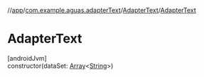 //[app](../../../index.md)/[com.example.aguas.adapterText](../index.md)/[AdapterText](index.md)/[AdapterText](-adapter-text.md)

# AdapterText

[androidJvm]\
constructor(dataSet: [Array](https://kotlinlang.org/api/latest/jvm/stdlib/kotlin/-array/index.html)&lt;[String](https://kotlinlang.org/api/latest/jvm/stdlib/kotlin/-string/index.html)&gt;)
